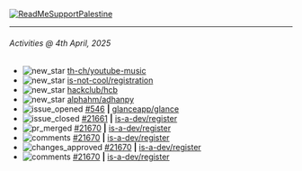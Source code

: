 [![ReadMeSupportPalestine](https://github.com/Safouene1/support-palestine-banner/blob/master/banner-support.svg)](https://github.com/Safouene1/support-palestine-banner)

---

<!--RECENT_ACTIVITY:last_update-->
###### Activities @ 4th April, 2025
<!--RECENT_ACTIVITY:last_update_end-->

<!--RECENT_ACTIVITY:start-->
- ![new_star](https://cdn.jsdelivr.net/gh/Readme-Workflows/Readme-Icons@main/icons/octicons/StarredRepositoryYellow.svg) [th-ch/youtube-music](https://github.com/th-ch/youtube-music)<br>
- ![new_star](https://cdn.jsdelivr.net/gh/Readme-Workflows/Readme-Icons@main/icons/octicons/StarredRepositoryYellow.svg) [is-not-cool/registration](https://github.com/is-not-cool/registration)<br>
- ![new_star](https://cdn.jsdelivr.net/gh/Readme-Workflows/Readme-Icons@main/icons/octicons/StarredRepositoryYellow.svg) [hackclub/hcb](https://github.com/hackclub/hcb)<br>
- ![new_star](https://cdn.jsdelivr.net/gh/Readme-Workflows/Readme-Icons@main/icons/octicons/StarredRepositoryYellow.svg) [alphahm/adhanpy](https://github.com/alphahm/adhanpy)<br>
- ![issue_opened](https://cdn.jsdelivr.net/gh/Readme-Workflows/Readme-Icons@main/icons/octicons/IssueOpened.svg) [#546](https://github.com/glanceapp/glance/issues/546) **|** [glanceapp/glance](https://github.com/glanceapp/glance)<br>
- ![issue_closed](https://cdn.jsdelivr.net/gh/Readme-Workflows/Readme-Icons@main/icons/octicons/IssueClosed.svg) [#21661](https://github.com/is-a-dev/register/issues/21661) **|** [is-a-dev/register](https://github.com/is-a-dev/register)<br>
- ![pr_merged](https://cdn.jsdelivr.net/gh/Readme-Workflows/Readme-Icons@main/icons/octicons/PullRequestMerged.svg) [#21670](https://github.com/is-a-dev/register/pull/21670) **|** [is-a-dev/register](https://github.com/is-a-dev/register)<br>
- ![comments](https://cdn.jsdelivr.net/gh/Readme-Workflows/Readme-Icons@main/icons/octicons/Comment.svg) [#21670](https://github.com/is-a-dev/register/pull/21670#issuecomment-2767876445) **|** [is-a-dev/register](https://github.com/is-a-dev/register)<br>
- ![changes_approved](https://cdn.jsdelivr.net/gh/Readme-Workflows/Readme-Icons@main/icons/octicons/ApprovedChanges.svg) [#21670](https://github.com/is-a-dev/register/pull/21670#pullrequestreview-2730920862) **|** [is-a-dev/register](https://github.com/is-a-dev/register)<br>
- ![comments](https://cdn.jsdelivr.net/gh/Readme-Workflows/Readme-Icons@main/icons/octicons/Comment.svg) [#21670](https://github.com/is-a-dev/register/pull/21670#issuecomment-2767869198) **|** [is-a-dev/register](https://github.com/is-a-dev/register)<br>
<!--RECENT_ACTIVITY:end-->
